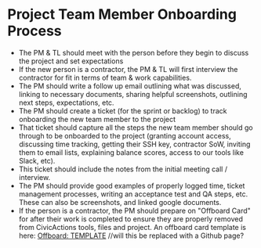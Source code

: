 # Project Team Member Onboarding Process

* The PM & TL should meet with the person before they begin to discuss the project and set expectations
* If the new person is a contractor, the PM & TL will first interview the contractor for fit in terms of team & work capabilities.
* The PM should write a follow up email outlining what was discussed, linking to necessary documents, sharing helpful screenshots, outlining next steps, expectations, etc.
* The PM should create a ticket (for the sprint or backlog) to track onboarding the new team member to the project
* That ticket should capture all the steps the new team member should go through to be onboarded to the project (granting account access, discussing time tracking, getting their SSH key, contractor SoW, inviting them to email lists, explaining balance scores, access to our tools like Slack, etc).
* This ticket should include the notes from the initial meeting call / interview.
* The PM should provide good examples of properly logged time, ticket management processes, writing an acceptance test and QA steps, etc. These can also be screenshots, and linked google documents.
* If the person is a contractor, the PM should prepare on "Offboard Card" for after their work is completed to ensure they are properly removed from CivicActions tools, files and project. An offboard card template is here: [Offboard: TEMPLATE](https://trello.com/c/sXpzezNI/60-offboard-template) //will this be replaced with a Github page?